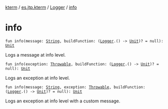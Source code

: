 [kterm](../../index.md) / [es.jtp.kterm](../index.md) / [Logger](index.md) / [info](./info.md)

# info

`fun info(message: `[`String`](https://kotlinlang.org/api/latest/jvm/stdlib/kotlin/-string/index.html)`, buildFunction: (`[`Logger`](index.md)`.() -> `[`Unit`](https://kotlinlang.org/api/latest/jvm/stdlib/kotlin/-unit/index.html)`)? = null): `[`Unit`](https://kotlinlang.org/api/latest/jvm/stdlib/kotlin/-unit/index.html)

Logs a message at info level.

`fun info(exception: `[`Throwable`](https://kotlinlang.org/api/latest/jvm/stdlib/kotlin/-throwable/index.html)`, buildFunction: (`[`Logger`](index.md)`.() -> `[`Unit`](https://kotlinlang.org/api/latest/jvm/stdlib/kotlin/-unit/index.html)`)? = null): `[`Unit`](https://kotlinlang.org/api/latest/jvm/stdlib/kotlin/-unit/index.html)

Logs an exception at info level.

`fun info(message: `[`String`](https://kotlinlang.org/api/latest/jvm/stdlib/kotlin/-string/index.html)`, exception: `[`Throwable`](https://kotlinlang.org/api/latest/jvm/stdlib/kotlin/-throwable/index.html)`, buildFunction: (`[`Logger`](index.md)`.() -> `[`Unit`](https://kotlinlang.org/api/latest/jvm/stdlib/kotlin/-unit/index.html)`)? = null): `[`Unit`](https://kotlinlang.org/api/latest/jvm/stdlib/kotlin/-unit/index.html)

Logs an exception at info level with a custom message.

